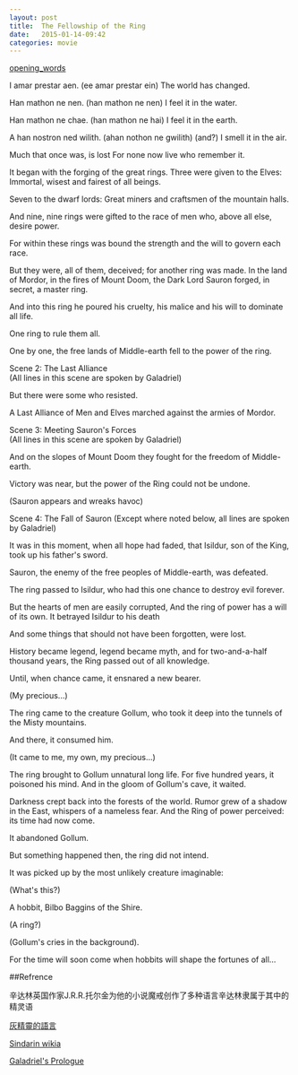 ```yaml
---
layout: post
title:  The Fellowship of the Ring  
date:   2015-01-14-09:42  
categories: movie
---
```


[opening_words](/resource/music/The_Fellowship_of_the_Ring/opening_words.mp3)
  

I amar prestar aen. (ee amar prestar ein)
The world has changed.

Han mathon ne nen. (han mathon ne nen)
I feel it in the water.

Han mathon ne chae. (han mathon ne hai)
I feel it in the earth.

A han nostron ned wilith. (ahan nothon ne gwilith)
(and?) I smell it in the air.

Much that once was, is lost
For none now live who remember it.

It began with the forging of the great rings.
Three were given to the Elves:
Immortal, wisest and fairest of all beings.

Seven to the dwarf lords:
Great miners and craftsmen of the mountain halls.

And nine, nine rings were gifted to the race of men who,
above all else, desire power.

For within these rings was bound the strength
and the will to govern each race.

But they were, all of them, deceived;
for another ring was made.
In the land of Mordor, in the fires of Mount Doom,
the Dark Lord Sauron forged, in secret, a master ring.

And into this ring he poured his cruelty, his malice
and his will to dominate all life.

One ring to rule them all.

One by one, the free lands of Middle-earth fell
to the power of the ring.
 

Scene 2:  The Last Alliance  
(All lines in this scene are spoken by Galadriel)

But there were some who resisted.

A Last Alliance of Men and Elves
marched against the armies of Mordor.
 

Scene 3:  Meeting Sauron's Forces  
(All lines in this scene are spoken by Galadriel)

And on the slopes of Mount Doom they fought
for the freedom of Middle-earth.

Victory was near,
but the power of the Ring could not be undone.

(Sauron appears and wreaks havoc)
 

Scene 4:  The Fall of Sauron
(Except where noted below, all lines are spoken by Galadriel)

It was in this moment, when all hope had faded,
that Isildur, son of the King, took up his father's sword.

Sauron, the enemy of the free peoples of Middle-earth,
was defeated.

The ring passed to Isildur,
who had this one chance to destroy evil forever.

But the hearts of men are easily corrupted,
And the ring of power has a will of its own.
It betrayed Isildur to his death

And some things that should not have been forgotten,
were lost.

History became legend, legend became myth,
and for two-and-a-half thousand years,
the Ring passed out of all knowledge.

Until, when chance came, it ensnared a new bearer.

(My precious...)

The ring came to the creature Gollum, who took it
deep into the tunnels of the Misty mountains.

And there, it consumed him.

(It came to me, my own, my precious...)

The ring brought to Gollum unnatural long life.
For five hundred years, it poisoned his mind.
And in the gloom of Gollum's cave, it waited.

Darkness crept back into the forests of the world.
Rumor grew of a shadow in the East,
whispers of a nameless fear.
And the Ring of power perceived:
its time had now come.

It abandoned Gollum.

But something happened then, the ring did not intend.

It was picked up by the most unlikely creature imaginable:

(What's this?)

A hobbit, Bilbo Baggins of the Shire.

(A ring?)

(Gollum's cries in the background).

For the time will soon come when hobbits
will shape the fortunes of all...

##Refrence  

辛达林英国作家J.R.R.托尔金为他的小说魔戒创作了多种语言辛达林隶属于其中的精灵语  

[灰精靈的語言](http://zh.wikipedia.org/wiki/%E8%BE%9B%E9%81%94%E6%9E%97%E8%AA%9E)  


[Sindarin wikia](http://lotr.wikia.com/wiki/Sindarin)  

[ Galadriel's Prologue](http://www.elvish.org/gwaith/movie_fotr.htm)  
